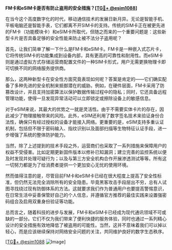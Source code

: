 **FM卡和eSIM卡是否有防止盗用的安全措施？[[TG💪+ @esim1088](https://t.me/s/esim1088)]**

在当今这个高度数字化的时代，移动通信技术的发展日新月异。无论是智能手机、平板电脑还是智能手表，它们都离不开SIM卡的支持。传统的SIM卡正在被更先进的FM卡（功能模块卡）和eSIM卡所取代，但随之而来的一个重要问题是：这些新型卡片是否具备足够的安全性能来防止被不法分子盗用呢？

首先，让我们简单了解一下什么是FM卡和eSIM卡。FM卡是一种嵌入式芯片卡，它将传统SIM卡的功能集成到设备内部，具有更高的可靠性和耐用性。而eSIM卡则是通过虚拟方式存储运营商配置文件的一种SIM卡形式，用户无需更换物理卡即可切换不同的网络服务提供商。

那么，这两种新型卡在安全性方面究竟表现如何呢？答案是肯定的——它们确实配备了多种先进的安全机制来抵御潜在的威胁。例如，在硬件层面，FM卡采用了防篡改设计，并且支持加密算法以保护数据传输过程中的隐私；同时，它还具备远程管理功能，使得一旦发现异常活动可以立即锁定或擦除设备上的敏感信息。

对于eSIM来说，其最大的优势之一就是灵活性。由于不需要实体卡片的存在，因此减少了物理接触带来的风险。此外，eSIM还利用了数字签名技术来验证身份合法性，确保只有经过授权的设备才能接入网络。更重要的是，eSIM支持多重认证机制，包括但不限于密码输入、指纹识别以及面部扫描等生物特征认证手段，进一步增强了系统的整体防护能力。

当然，除了上述提到的技术手段之外，运营商们也采取了一系列措施来保障用户的权益不受侵害。比如定期更新固件版本以修补已知漏洞；建立完善的监控系统以便及时发现并处理可疑行为；以及与第三方安全机构合作开展渗透测试等等。所有这一切努力都是为了给消费者提供一个更加安心无忧的使用环境。

然而值得注意的是，尽管目前FM卡和eSIM卡已经在很大程度上提高了安全性标准，但仍然无法完全消除所有的安全隐患。毕竟黑客攻击手段层出不穷，总有人试图寻找绕过现有防御体系的方法。这就要求我们作为普通用户也要提高警惕意识，在日常生活中妥善保管好自己的个人信息，并遵循官方推荐的最佳实践来设置强密码组合及启用双重身份验证等功能。

总而言之，随着科技的进步与发展，FM卡和eSIM卡已经成为现代通讯领域不可或缺的一部分。它们不仅为我们带来了便利快捷的服务体验，同时也通过一系列精心设计的安全措施有效地降低了被盗用的可能性。当然，这并不意味着我们可以掉以轻心，而是应该继续保持对网络安全问题的关注，共同维护良好的数字生态秩序。

[[TG💪+ @esim1088](https://t.me/s/esim1088) ![Image](https://i.postimg.cc/4NQfJmqS/Snipaste-2025-05-13-00-14-12.png)]